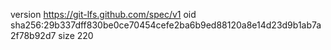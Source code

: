 version https://git-lfs.github.com/spec/v1
oid sha256:29b337dff830be0ce70454cefe2ba6b9ed88120a8e14d23d9b1ab7a2f78b92d7
size 220
